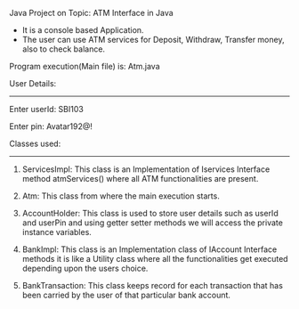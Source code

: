 Java Project on Topic: ATM Interface in Java


* It is a console based Application.
* The user can use ATM services for Deposit, Withdraw, Transfer money, also to check balance.

Program execution(Main file) is: Atm.java

User Details:
_____________

Enter userId: SBI103

Enter pin: Avatar192@!


Classes used:
_____________

1) ServicesImpl: This class is an Implementation of Iservices Interface method atmServices() where all ATM functionalities are present.

2) Atm: This class from where the main execution starts.

3) AccountHolder: This class is used to store user details such as userId and userPin and using getter setter methods we will access the private instance variables.

4) BankImpl: This class is an Implementation class of IAccount Interface methods it is like a Utility class where all the functionalities get executed depending upon the users choice.

5) BankTransaction: This class keeps record for each transaction that has been carried by the user of that particular bank account.


